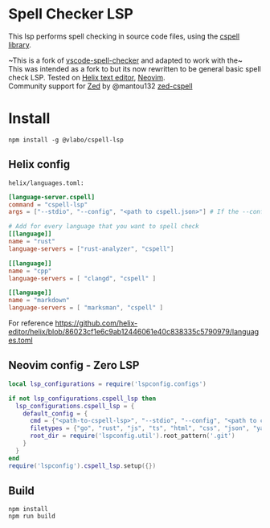 # Spell Checker LSP

This lsp performs spell checking in source code files, using the [cspell library](https://cspell.org/).

~This is a fork of [vscode-spell-checker](https://github.com/streetsidesoftware/vscode-spell-checker) and adapted to work with the~  
This was intended as a fork to  but its now rewritten to be general basic spell check LSP.
Tested on [Helix text editor](https://helix-editor.com/), [Neovim](https://neovim.io/).  
Community support for [Zed](https://zed.dev/) by @mantou132 [zed-cspell](https://github.com/mantou132/zed-cspell)

# Install
```
npm install -g @vlabo/cspell-lsp
```

## Helix config
`helix/languages.toml:`  
```toml
[language-server.cspell]
command = "cspell-lsp"
args = ["--stdio", "--config", "<path to cspell.json>"] # If the --config parameter is missing it will use the project cspell.json file.

# Add for every language that you want to spell check
[[language]]
name = "rust"
language-servers = ["rust-analyzer", "cspell"]

[[language]]
name = "cpp"
language-servers = [ "clangd", "cspell" ]

[[language]]
name = "markdown"
language-servers = [ "marksman", "cspell" ]
```
For reference https://github.com/helix-editor/helix/blob/86023cf1e6c9ab12446061e40c838335c5790979/languages.toml

## Neovim config - Zero LSP
```lua
local lsp_configurations = require('lspconfig.configs')

if not lsp_configurations.cspell_lsp then
  lsp_configurations.cspell_lsp = {
    default_config = {
      cmd = {"<path-to-cspell-lsp>", "--stdio", "--config", "<path to cspell.json>"}, -- If the --config parameter is missing it will use the project cspell.json file.
      filetypes = {"go", "rust", "js", "ts", "html", "css", "json", "yaml", "markdown", "gitcommit"},
      root_dir = require('lspconfig.util').root_pattern('.git')
    }
  }
end
require('lspconfig').cspell_lsp.setup({})
```

## Build
```
npm install
npm run build
```

